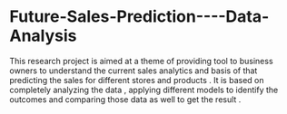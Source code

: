 # Future-Sales-Prediction----Data-Analysis

This research project is aimed at a theme of providing tool to business owners to understand the current sales analytics and basis of that predicting the sales for different stores and products . It is based on completely analyzing the data , applying different models to identify the outcomes and comparing those data as well to get the result .
